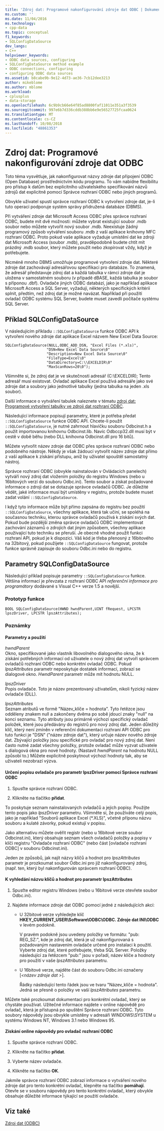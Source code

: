 ```yaml
---
title: 'Zdroj dat: Programové nakonfigurování zdroje dat ODBC | Dokumentace Microsoftu'
ms.custom: ''
ms.date: 11/04/2016
ms.technology:
- cpp-data
ms.topic: conceptual
f1_keywords:
- SQLConfigDataSource
dev_langs:
- C++
helpviewer_keywords:
- ODBC data sources, configuring
- SQLConfigDataSource method example
- ODBC connections, configuring
- configuring ODBC data sources
ms.assetid: b8cabe9b-9e12-4d73-ae36-7cb12dee3213
author: mikeblome
ms.author: mblome
ms.workload:
- cplusplus
- data-storage
ms.openlocfilehash: 6c9b9cb66e64f85ad8800faf11011e351a3f3539
ms.sourcegitcommit: 997e6b7d336cddb388bb6e9e56527725fcaa0624
ms.translationtype: MT
ms.contentlocale: cs-CZ
ms.lasthandoff: 10/08/2018
ms.locfileid: "48861353"
---
```

# <a name="data-source-programmatically-configuring-an-odbc-data-source"></a>Zdroj dat: Programové nakonfigurování zdroje dat ODBC

Toto téma vysvětluje, jak nakonfigurovat názvy zdroje dat připojení ODBC (Open Database) prostřednictvím kódu programu. To vám nabídne flexibilitu pro přístup k datům bez explicitního uživatelského specifikování názvů zdrojů dat explicitně pomocí Správce rozhraní ODBC nebo jiných programů.  
  
Obvykle uživatel spustí správce rozhraní ODBC k vytvoření zdroje dat, je-li tuto operaci podporuje systém správy přidružená databáze (DBMS).  
  
Při vytváření zdroje dat Microsoft Access ODBC přes správce rozhraní ODBC, budete mít dvě možnosti: můžete vybrat existující soubor .mdb soubor nebo můžete vytvořit nový soubor .mdb. Neexistuje žádný programový způsob vytváření souboru .mdb z vaší aplikace knihovny MFC rozhraní ODBC. Proto pokud vaše aplikace vyžaduje umístění dat ke zdroji dat Microsoft Access (soubor .mdb), pravděpodobně budete chtít mít prázdný .mdb soubor, který můžete použít nebo zkopírovat vždy, když je potřebujete.  
  
Nicméně mnoho DBMS umožňuje programové vytvoření zdroje dat. Některé zdroje dat zachovávají adresářovou specifikaci pro databáze. To znamená, že adresář představuje zdroj dat a každá tabulka v rámci zdroje dat je uložena v samostatném souboru (v případě dBASE, každá tabulka je soubor s příponou .dbf). Ovladače jiných ODBC databází, jako je například aplikace Microsoft Access a SQL Server, vyžadují, některých specifických kritérií splnit, předtím, než zdroj dat je možné navázat. Například při použití ovladač ODBC systému SQL Server, budete muset zavedli počítače systému SQL Server.  
  
##  <a name="_core_sqlconfigdatasource_example"></a> Příklad SQLConfigDataSource  

V následujícím příkladu `::SQLConfigDataSource` funkce ODBC API k vytvoření nového zdroje dat aplikace Excel názvem New Excel Data Source:  
  
```  
SQLConfigDataSource(NULL,ODBC_ADD_DSN, "Excel Files (*.xls)",   
                   "DSN=New Excel Data Source\0"   
                   "Description=New Excel Data Source\0"   
                   "FileType=Excel\0"   
                   "DataDirectory=C:\\EXCELDIR\0"   
                   "MaxScanRows=20\0");  
```  
  
Všimněte si, že zdroj dat je ve skutečnosti adresář (C:\EXCELDIR); Tento adresář musí existovat. Ovladač aplikace Excel používá adresáře jako své zdroje dat a soubory jako jednotlivé tabulky (jedna tabulka na jeden .xls soubor).  
  
Další informace o vytváření tabulek naleznete v tématu [zdroj dat: Programové vytvoření tabulky ve zdroji dat rozhraní ODBC](../../data/odbc/data-source-programmatically-creating-a-table-in-an-odbc-data-source.md).  
  
Následující informace popisují parametry, které je potřeba předat `::SQLConfigDataSource` funkce ODBC API. Chcete-li použít `::SQLConfigDataSource`, je nutné zahrnout hlavičku souboru Odbcinst.h a použít importovanou knihovnu Odbcinst.lib. Navíc Odbccp32.dll musí být v cestě v době běhu (nebo DLL knihovna Odbcinst.dll pro 16 bitů).  
  
Můžete vytvořit název zdroje dat ODBC přes správce rozhraní ODBC nebo podobného nástroje. Někdy je však žádoucí vytvořit název zdroje dat přímo z vaší aplikace k získání přístupu, aniž by uživatel spouštěl samostatný nástroj.  
  
Správce rozhraní ODBC (obvykle nainstalován v Ovládacích panelech) vytváří nový zdroj dat vložením položky do registru Windows (nebo u 16bitových verzí do souboru Odbc.ini). Tento soubor a získat požadované informace o zdroji dat se dotazuje správce ovladačů ODBC. Je důležité vědět, jaké informace musí být umístěny v registru, protože budete muset zadat volání `::SQLConfigDataSource`.  
  
I když tyto informace může být přímo zapsána do registru bez použití `::SQLConfigDataSource`, všechny aplikace, která tak učiní, se spoléhá na současnou techniku, kterou správce ovladačů používá k získání svých dat. Pokud bude pozdější změna správce ovladačů ODBC implementovat zachování záznamů o zdrojích dat jiným způsobem, všechny aplikace používající tuto techniku se přeruší. Je obecně vhodné použít funkci rozhraní API, pokud je k dispozici. Váš kód je třeba přenosný z 16bitového na 32bitový, pokud použijete `::SQLConfigDataSource` fungovat, protože funkce správně zapisuje do souboru Odbc.ini nebo do registru.  
  
##  <a name="_core_sqlconfigdatasource_parameters"></a> Parametry SQLConfigDataSource  

Následující příklad popisuje parametry `::SQLConfigDataSource` funkce. Většina informací je převzata z rozhraní ODBC API *referenční informace pro programátory* dodávané s Visual C++ verze 1.5 a novější.  
  
###  <a name="_core_function_prototype"></a> Prototyp funkce  
  
```  
BOOL SQLConfigDataSource(HWND hwndParent,UINT fRequest, LPCSTR lpszDriver, LPCSTR lpszAttributes);  
```  
  
### <a name="remarks"></a>Poznámky  
  
####  <a name="_core_parameters_and_usage"></a> Parametry a použití  

*hwndParent*<br/>
Okno, specifikované jako vlastník libovolného dialogového okna, že k získání potřebných informací od uživatele o nový zdroj dat vytvoří správcem ovladačů rozhraní ODBC nebo konkrétní ovladač ODBC. Pokud *lpszAttributes* parametr neposkytuje dostatek informací, zobrazí se dialogové okno. *HwndParent* parametr může mít hodnotu NULL.  
  
*lpszDriver*<br/>
Popis ovladače. Toto je název prezentovaný uživatelům, nikoli fyzický název ovladače (DLL).  
  
*lpszAttributes*<br/>
Seznam atributů ve formě "Název_klíče = hodnota". Tyto řetězce jsou odděleny znakem null a zakončeny dvěma po sobě jdoucí znaky "null" na konci seznamu. Tyto atributy jsou primárně výchozí specifický ovladač položek, které jsou předávány do registrů pro nový zdroj dat. Jeden důležitý klíč, který není zmíněn v referenční dokumentaci rozhraní API ODBC pro tuto funkci je "DSN" ("název zdroje dat"), který určuje název nového zdroje dat. Zbývající položky jsou specifické pro ovladač pro nový zdroj dat. Není často nutné zadat všechny položky, protože ovladač může vyzvat uživatele s dialogová okna pro nové hodnoty. (Nastavit *hwndParent* na hodnotu NULL způsobí to.) Můžete explicitně poskytnout výchozí hodnoty tak, aby se uživateli nezobrazí výzva.  
  
#### <a name="to-determine-the-description-of-a-driver-for-the-lpszdriver-parameter-using-odbc-administrator"></a>Určení popisu ovladače pro parametr lpszDriver pomocí Správce rozhraní ODBC  
  
1. Spusťte správce rozhraní ODBC.  
  
1. Klikněte na tlačítko **přidat**.  
  
To poskytuje seznam nainstalovaných ovladačů a jejich popisy. Použijte tento popis jako *lpszDriver* parametru. Všimněte si, že používáte celý popis, jako je například "Souborů aplikace Excel (*.XLS)", včetně příponu názvu souboru a kulaté závorky, pokud existují v popisu.  
  
Jako alternativu můžete ověřit registr (nebo u 16bitové verze soubor Odbcinst.ini), který obsahuje seznam všech ovladačů položky a popisy v klíči registru "Ovladače rozhraní ODBC" (nebo část [ovladače rozhraní ODBC] v souboru Odbcinst.ini).  
  
Jeden ze způsobů, jak najít názvy klíčů a hodnot pro *lpszAttributes* parametr je prozkoumat soubor Odbc.ini pro již nakonfigurovaný zdroj, (např. ten, který byl nakonfigurován správcem rozhraní ODBC).  
  
#### <a name="to-find-keynames-and-values-for-the-lpszattributes-parameter"></a>K vyhledání názvu klíčů a hodnot pro parametr lpszAttributes  
  
1. Spusťte editor registru Windows (nebo u 16bitové verze otevřete soubor Odbc.ini).  
  
1. Najdete informace zdroje dat ODBC pomocí jedné z následujících akcí:  
  
   - U 32bitové verze vyhledejte klíč **HKEY_CURRENT_USER\Software\ODBC\ODBC. Zdroje dat INI\ODBC** v levém podokně.  
  
      V pravém podokně jsou uvedeny položky ve formátu: "pub: REG_SZ:*<data source name>*", kde *<data source name>* je zdroj dat, která je už nakonfigurovaná s požadovaným nastavením ovladače určené pro instalaci k použití. Vyberte zdroj dat, které potřebujete, třeba SQL Server. Položky následující za řetězcem "pub:" jsou v pořadí, název klíče a hodnoty pro použití v vaše *lpszAttributes* parametru.  
  
   - U 16bitové verze, najděte část do souboru Odbc.ini označeny [*\<název zdroje dat >*].  
  
      Řádky následující tento řádek jsou ve tvaru "Název_klíče = hodnota". Jedná se přesně o položky ve vaší *lpszAttributes* parametru.  
  
Můžete také prozkoumat dokumentaci pro konkrétní ovladač, který se chystáte používat. Užitečné informace najdete v online nápovědě pro ovladač, která je přístupná po spuštění Správce rozhraní ODBC. Tyto soubory nápovědy jsou obvykle umístěny v adresáři WINDOWS\SYSTEM u systému Windows NT, Windows 3.1 nebo Windows 95.  
  
#### <a name="to-obtain-online-help-for-your-odbc-driver"></a>Získání online nápovědy pro ovladač rozhraní ODBC  
  
1. Spusťte správce rozhraní ODBC.  
  
1. Klikněte na tlačítko **přidat**.  
  
1. Vyberte název ovladače.  
  
1. Klikněte na tlačítko **OK**.  
  
Jakmile správce rozhraní ODBC zobrazí informace o vytváření nového zdroje dat pro tento konkrétní ovladač, klepněte na tlačítko **pomáhají**. Otevře se v souboru nápovědy pro tento konkrétní ovladač, který obvykle obsahuje důležité informace týkající se použití ovladače.  
  
## <a name="see-also"></a>Viz také  

[Zdroj dat (ODBC)](../../data/odbc/data-source-odbc.md)
